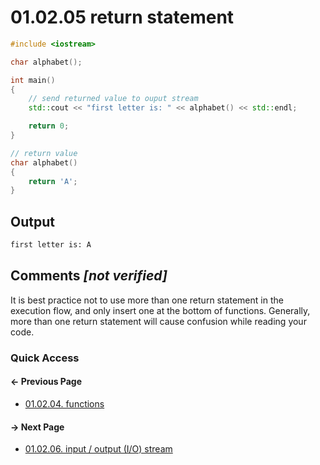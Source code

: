# 01.02.05 return statement

```cxx
#include <iostream>

char alphabet();

int main()
{
    // send returned value to ouput stream
    std::cout << "first letter is: " << alphabet() << std::endl;

    return 0;
}

// return value
char alphabet()
{
    return 'A';
}

```

## Output

```txt
first letter is: A
```

## Comments *[not verified]*

It is best practice not to use more than one return statement in the execution flow, and only insert one at the bottom of functions.
Generally, more than one return statement will cause confusion while reading your code.

### Quick Access

<div class="previous_page pagination">

#### &#8592; Previous Page

* [01.02.04. functions](./../../01.the_basics/02.the_anatomy/04.function.md)

</div>
<div class="next_page pagination">

#### &#8594; Next Page

* [01.02.06. input / output &lpar;I/O&rpar; stream](./../../01.the_basics/02.the_anatomy/06.iostream.md)

</div>

